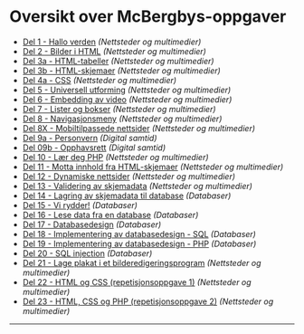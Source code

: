 Oversikt over McBergbys-oppgaver
================================
 * [Del 1 - Hallo verden](https://github.com/fagstoff/IT1/blob/master/Oppgaver/Nettsteder%20og%20multimedier/McBergbys%20-%20del%2001.md) *(Nettsteder og multimedier)*
 * [Del 2 - Bilder i HTML](https://github.com/fagstoff/IT1/blob/master/Oppgaver/Nettsteder%20og%20multimedier/McBergbys%20-%20del%2002.md) *(Nettsteder og multimedier)*
 * [Del 3a - HTML-tabeller](https://github.com/fagstoff/IT1/blob/master/Oppgaver/Nettsteder%20og%20multimedier/McBergbys%20-%20del%2003a.md) *(Nettsteder og multimedier)*
 * [Del 3b - HTML-skjemaer](https://github.com/fagstoff/IT1/blob/master/Oppgaver/Nettsteder%20og%20multimedier/McBergbys%20-%20del%2003b.md) *(Nettsteder og multimedier)*
 * [Del 4a - CSS](https://github.com/fagstoff/IT1/blob/master/Oppgaver/Nettsteder%20og%20multimedier/McBergbys%20-%20del%2004a.md) *(Nettsteder og multimedier)*
 * [Del 5 - Universell utforming](https://github.com/fagstoff/IT1/blob/master/Oppgaver/Nettsteder%20og%20multimedier/McBergbys%20-%20del%2005.md) *(Nettsteder og multimedier)*
 * [Del 6 - Embedding av video](https://github.com/fagstoff/IT1/blob/master/Oppgaver/Nettsteder%20og%20multimedier/McBergbys%20-%20del%2006.md) *(Nettsteder og multimedier)*
 * [Del 7 - Lister og bokser](https://github.com/fagstoff/IT1/blob/master/Oppgaver/Nettsteder%20og%20multimedier/McBergbys%20-%20del%2007.md) *(Nettsteder og multimedier)*
 * [Del 8 - Navigasjonsmeny](https://github.com/fagstoff/IT1/blob/master/Oppgaver/Nettsteder%20og%20multimedier/McBergbys%20-%20del%2008.md) *(Nettsteder og multimedier)*
 * [Del 8X - Mobiltilpassede nettsider](https://github.com/fagstoff/IT1/blob/master/Oppgaver/Nettsteder%20og%20multimedier/McBergbys%20-%20del%2008X.md) *(Nettsteder og multimedier)*
 * [Del 9a - Personvern](https://github.com/fagstoff/IT1/blob/master/Oppgaver/Digital%20samtid/McBergbys%20-%20del%2009a.md) *(Digital samtid)*
 * [Del 09b - Opphavsrett](https://github.com/fagstoff/IT1/blob/master/Oppgaver/Digital%20samtid/McBergbys%20-%20del%2009b.md) *(Digital samtid)*
 * [Del 10 - Lær deg PHP](https://github.com/fagstoff/IT1/blob/master/Oppgaver/Nettsteder%20og%20multimedier/McBergbys%20-%20del%2010.md) *(Nettsteder og multimedier)*
 * [Del 11 - Motta innhold fra HTML-skjemaer](https://github.com/fagstoff/IT1/blob/master/Oppgaver/Nettsteder%20og%20multimedier/McBergbys%20-%20del%2011.md) *(Nettsteder og multimedier)*
 * [Del 12 - Dynamiske nettsider](https://github.com/fagstoff/IT1/blob/master/Oppgaver/Nettsteder%20og%20multimedier/McBergbys%20-%20del%2012.md) *(Nettsteder og multimedier)*
 * [Del 13 - Validering av skjemadata](https://github.com/fagstoff/IT1/blob/master/Oppgaver/Nettsteder%20og%20multimedier/McBergbys%20-%20del%2013.md) *(Nettsteder og multimedier)*
 * [Del 14 - Lagring av skjemadata til database](https://github.com/fagstoff/IT1/blob/master/Oppgaver/Databaser/McBergbys%20-%20del%2014.md) *(Databaser)*
 * [Del 15 - Vi rydder!](https://github.com/fagstoff/IT1/blob/master/Oppgaver/Databaser/McBergbys%20-%20del%2015.md) *(Databaser)*
 * [Del 16 - Lese data fra en database](https://github.com/fagstoff/IT1/blob/master/Oppgaver/Databaser/McBergbys%20-%20del%2016.md) *(Databaser)*
 * [Del 17 - Databasedesign](https://github.com/fagstoff/IT1/blob/master/Oppgaver/Databaser/McBergbys%20-%20del%2017.md) *(Databaser)*
 * [Del 18 - Implementering av databasedesign - SQL](https://github.com/fagstoff/IT1/blob/master/Oppgaver/Databaser/McBergbys%20-%20del%2018.md) *(Databaser)*
 * [Del 19 - Implementering av databasedesign - PHP](https://github.com/fagstoff/IT1/blob/master/Oppgaver/Databaser/McBergbys%20-%20del%2019.md) *(Databaser)*
 * [Del 20 - SQL injection](https://github.com/fagstoff/IT1/blob/master/Oppgaver/Databaser/McBergbys%20-%20del%2020.md) *(Databaser)*
 * [Del 21 - Lage plakat i et bilderedigeringsprogram](https://github.com/fagstoff/IT1/blob/master/Oppgaver/Nettsteder%20og%20multimedier/McBergbys%20-%20del%2021.md) *(Nettsteder og multimedier)*
 * [Del 22 - HTML og CSS (repetisjonsoppgave 1)](https://github.com/fagstoff/IT1/blob/master/Oppgaver/Nettsteder%20og%20multimedier/McBergbys%20-%20del%2022.md) *(Nettsteder og multimedier)*
 * [Del 23 - HTML, CSS og PHP (repetisjonsoppgave 2)](https://github.com/fagstoff/IT1/blob/master/Oppgaver/Nettsteder%20og%20multimedier/McBergbys%20-%20del%2023.md) *(Nettsteder og multimedier)*

--- 
